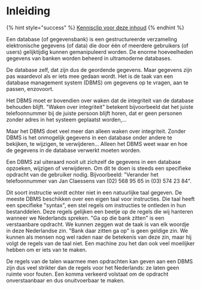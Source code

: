 # Inleiding

{% hint style="success" %}
[Kennisclip voor deze inhoud](https://youtu.be/3J-dNJzip2Q)
{% endhint %}

Een database (of gegevensbank) is een gestructureerde verzameling elektronische gegevens (of data) die door één of meerdere gebruikers (of users) gelijktijdig kunnen gemanipuleerd worden. De enorme hoeveelheden gegevens van banken worden beheerd in ultramoderne databases.

De database zelf, dat zijn dus de geordende gegevens. Maar gegevens zijn pas waardevol als er iets mee gedaan wordt. Het is de taak van een database management system (DBMS) om gegevens op te vragen, aan te passen, enzovoort.

Het DBMS moet er bovendien over waken dat de integriteit van de database behouden blijft. "Waken over integriteit" betekent bijvoorbeeld dat het juiste telefoonnummer bij de juiste persoon blijft horen, dat er geen personen zonder adres in het systeem geplaatst worden,...

Maar het DBMS doet veel meer dan alleen waken over integriteit. Zonder DBMS is het onmogelijk gegevens in een database onder andere te bekijken, te wijzigen, te verwijderen... Alleen het DBMS weet waar en hoe de gegevens in de database verwerkt moeten worden.

Een DBMS zal uiteraard nooit uit zichzelf de gegevens in een database opzoeken, wijzigen of verwijderen. Om dit te doen is steeds een specifieke opdracht van de gebruiker nodig. Bijvoorbeeld: "Verander het telefoonnummer van Jan Claessens van (02) 568 95 65 in (03) 574 23 84".

Dit soort instructie wordt echter niet in een natuurlijke taal gegeven. De meeste DBMS beschikken over een eigen taal voor instructies. Die taal heeft een specifieke "syntax", een stel regels om instructies te ontleden in hun bestanddelen. Deze regels gelijken een beetje op de regels die wij hanteren wanneer we Nederlands spreken. "Ga op die bank zitten" is een verstaanbare opdracht. We kunnen zeggen wat de taak is van elk woordje in deze Nederlandse zin. "Bank daar zitten ga op" is geen geldige zin. We kunnen als mensen nog wel raden naar de betekenis van deze zin, maar hij volgt de regels van de taal niet. Een machine zou het dan ook veel moeilijker hebben om er iets van te maken.

De regels van de talen waarmee men opdrachten kan geven aan een DBMS zijn dus veel strikter dan de regels voor het Nederlands: ze laten geen ruimte voor fouten. Een komma verkeerd volstaat om de opdracht onverstaanbaar en dus onuitvoerbaar te maken.
